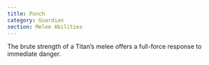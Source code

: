 ```yaml
---
title: Punch
category: Guardian
section: Melee Abilities
---
```


The brute strength of a Titan’s melee offers a full-force response to immediate danger.
